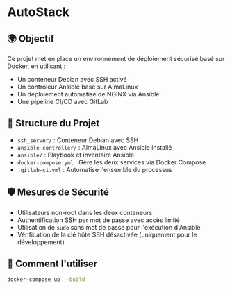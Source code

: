 # AutoStack

## 🌍 Objectif

Ce projet met en place un environnement de déploiement sécurisé basé sur Docker, en utilisant :
- Un conteneur Debian avec SSH activé
- Un contrôleur Ansible basé sur AlmaLinux
- Un déploiement automatisé de NGINX via Ansible
- Une pipeline CI/CD avec GitLab

## 🔧 Structure du Projet

- `ssh_server/` : Conteneur Debian avec SSH
- `ansible_controller/` : AlmaLinux avec Ansible installé
- `ansible/` : Playbook et inventaire Ansible
- `docker-compose.yml` : Gère les deux services via Docker Compose
- `.gitlab-ci.yml` : Automatise l'ensemble du processus

## 🛡️ Mesures de Sécurité

- Utilisateurs non-root dans les deux conteneurs
- Authentification SSH par mot de passe avec accès limité
- Utilisation de `sudo` sans mot de passe pour l'exécution d'Ansible
- Vérification de la clé hôte SSH désactivée (uniquement pour le développement)

## 🚀 Comment l'utiliser

```bash
docker-compose up --build
